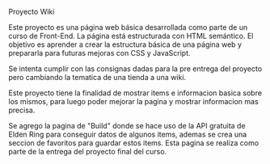 Proyecto Wiki

Este proyecto es una página web básica desarrollada como parte de un curso de Front-End. La página está estructurada con HTML semántico. El objetivo es aprender a crear la estructura básica de una página web y prepararla para futuras mejoras con CSS y JavaScript.

Se intenta cumplir con las consignas dadas para la pre entrega del proyecto pero cambiando la tematica de una tienda a una wiki.

Este proyecto tiene la finalidad de mostrar items e informacion basica sobre los mismos, para luego poder mejorar la pagina y mostrar informacion mas precisa.

Se agrego la pagina de "Build" donde se hace uso de la API gratuita de Elden Ring para conseguir datos de algunos items, ademas se crea una seccion de favoritos para guardar estos items. Esta pagina se realiza como parte de la entrega del proyecto final del curso.